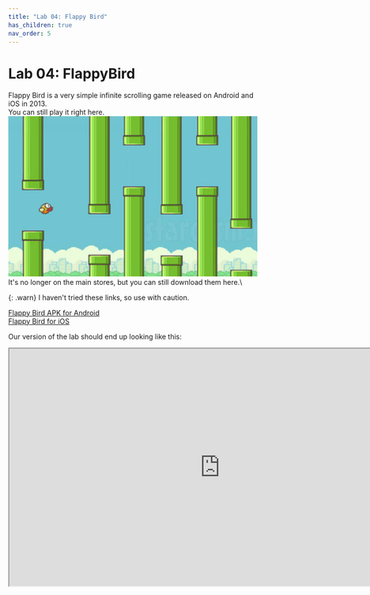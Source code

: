 ```yaml
---
title: "Lab 04: Flappy Bird"
has_children: true
nav_order: 5
---
```


# Lab 04: FlappyBird
Flappy Bird is a very simple infinite scrolling game released on Android and iOS in 2013.\
You can still play it right here.
[![Flappy Bird](images/lab04/flappy-bird.jpg)](https://flappybird.io/)\
It's no longer on the main stores, but you can still download them here.\

{: .warn}
I haven't tried these links, so use with caution.

[Flappy Bird APK for Android](https://flappy-bird.en.uptodown.com/android)\
[Flappy Bird for iOS](https://flappy-bird.en.softonic.com/iphone)

Our version of the lab should end up looking like this:
<iframe style="display:block; margin: 0 auto;" src="https://drive.google.com/file/d/1sz-DwfDN-0_myhrnfwsWRgcB0hYdoBYK/preview" width="852" height="480" allow="autoplay"></iframe>





